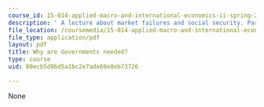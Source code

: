 ```yaml
---
course_id: 15-014-applied-macro-and-international-economics-ii-spring-2016
description: ' A lecture about market failures and social security. Part one of two.'
file_location: /coursemedia/15-014-applied-macro-and-international-economics-ii-spring-2016/80ecb5d86d5a1bc2e7ade69e8eb73726_MIT15_014S16_L12SocialSecu.pdf
file_type: application/pdf
layout: pdf
title: Why are Governments needed?
type: course
uid: 80ecb5d86d5a1bc2e7ade69e8eb73726

---
```

None